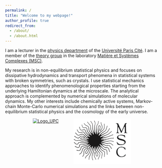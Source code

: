 ```yaml
---
permalink: /
title: "Welcome to my webpage!"
author_profile: true
redirect_from: 
  - /about/
  - /about.html
---
```




I am a lecturer in the [physics department](https://physique.u-paris.fr/) of the [Université Paris Cité](https://u-paris.fr/). I am a member of the [theory group](https://sites.google.com/view/theory-of-complex-systems/) in the laboratory [Matière et Systèmes Complexes (MSC)](https://msc.u-paris.fr/). 

My research is in non-equilibrium statistical physics and focuses on dissipative hydrodynamics and transport phenomena in statistical systems with broken symmetries, such as crystals. I use statistical mechanics approaches to identify phenomenological properties starting from the underlying Hamiltonian dynamics at the microscale. The analytical approach is complemented by numerical simulations of molecular dynamics. My other interests include chemically active systems, Markov-chain Monte-Carlo numerical simulations and the links between non-equilibrium statistical physics and the cosmology of the early universe.


<div style="display: flex; justify-content: center; gap: 50px; flex-wrap: wrap;">
  <a href="https://u-paris.fr/" target="_blank">
    <img src="/images/Logo_UPC-talk.png" alt="Logo_UPC" style="height: 150px; width: auto;">
  </a>
  <a href="https://msc.u-paris.fr/" target="_blank">
    <img src="/images/Logo_MSC.png" alt="Logo_MSC" style="height: 150px; width: auto;">
  </a>
</div>